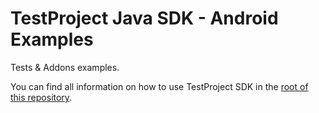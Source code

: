 # TestProject Java SDK - Android Examples

Tests & Addons examples.

You can find all information on how to use TestProject SDK in the [root of this repository](../).